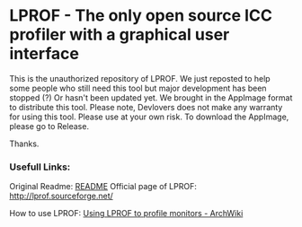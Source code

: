 # LPROF - The only open source ICC profiler with a graphical user interface

This is the unauthorized repository of LPROF. We just reposted to help some people who still need this tool but major development has been stopped (?) Or hasn't been updated yet. We brought in the AppImage format to distribute this tool. Please note, Devlovers does not make any warranty for using this tool. Please use at your own risk.
To download the AppImage, please go to Release.

Thanks.



### Usefull Links:

Original Readme: [README](/README)
Official page of LPROF: http://lprof.sourceforge.net/

How to use LPROF: [Using LPROF to profile monitors - ArchWiki](https://wiki.archlinux.org/index.php/Using_LPROF_to_profile_monitors)
